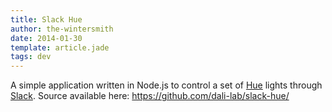 ```yaml
---
title: Slack Hue
author: the-wintersmith
date: 2014-01-30
template: article.jade
tags: dev
---
```


A simple application written in Node.js to control a set of [Hue](http://www.meethue.com/) lights through [Slack](http://www.slack.com).  Source available here: https://github.com/dali-lab/slack-hue/

<script src="http://gist-it.sudarmuthu.com/github/dali-lab/slack-hue/blob/master/web.js?footer=0"></script>
